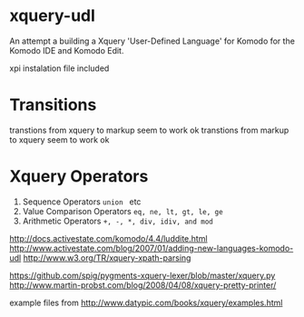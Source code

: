 xquery-udl
==========

 An attempt a building a Xquery 'User-Defined Language' for Komodo for the Komodo IDE and Komodo Edit.

 xpi instalation file included


Transitions
===========


 transtions from xquery to markup seem to work ok
 transtions from markup to xquery seem to work ok

Xquery Operators
================


1. Sequence Operators ```union ``` etc
2. Value Comparison Operators ``` eq, ne, lt, gt, le, ge ```
3. Arithmetic Operators  ```+, -, *, div, idiv, and mod```


http://docs.activestate.com/komodo/4.4/luddite.html
http://www.activestate.com/blog/2007/01/adding-new-languages-komodo-udl
http://www.w3.org/TR/xquery-xpath-parsing


https://github.com/spig/pygments-xquery-lexer/blob/master/xquery.py
http://www.martin-probst.com/blog/2008/04/08/xquery-pretty-printer/

example files from
http://www.datypic.com/books/xquery/examples.html

